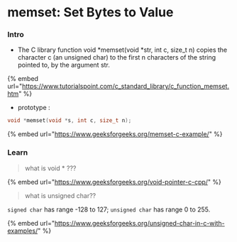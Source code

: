 # memset: Set Bytes to Value

### Intro

* The C library function void \*memset(void \*str, int c, size\_t n) copies the character c (an unsigned char) to the first n characters of the string pointed to, by the argument str.

{% embed url="https://www.tutorialspoint.com/c_standard_library/c_function_memset.htm" %}

* prototype :&#x20;

```c
void *memset(void *s, int c, size_t n);
```

{% embed url="https://www.geeksforgeeks.org/memset-c-example/" %}

### Learn

> what is void \* ???

{% embed url="https://www.geeksforgeeks.org/void-pointer-c-cpp/" %}

> what is unsigned char??

`signed char` has range -128 to 127; `unsigned char` has range 0 to 255.

{% embed url="https://www.geeksforgeeks.org/unsigned-char-in-c-with-examples/" %}


